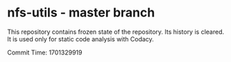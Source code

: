 # nfs-utils - master branch

This repository contains frozen state of the repository.
Its history is cleared. It is used only for static code
analysis with Codacy.

Commit Time: 1701329919
